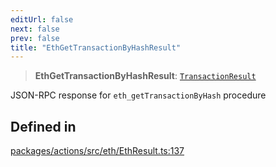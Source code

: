```yaml
---
editUrl: false
next: false
prev: false
title: "EthGetTransactionByHashResult"
---
```


> **EthGetTransactionByHashResult**: [`TransactionResult`](/reference/tevm/actions/type-aliases/transactionresult/)

JSON-RPC response for `eth_getTransactionByHash` procedure

## Defined in

[packages/actions/src/eth/EthResult.ts:137](https://github.com/evmts/tevm-monorepo/blob/main/packages/actions/src/eth/EthResult.ts#L137)
